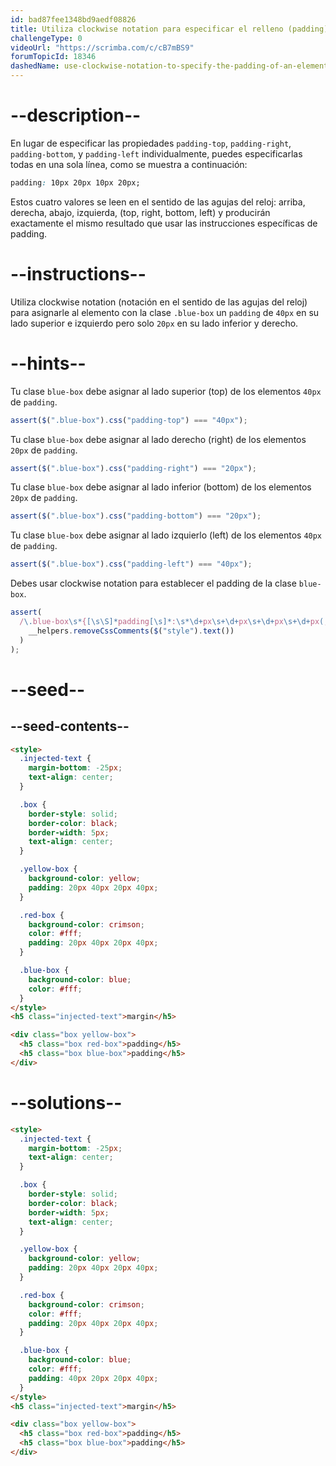 ```yaml
---
id: bad87fee1348bd9aedf08826
title: Utiliza clockwise notation para especificar el relleno (padding) de un elemento
challengeType: 0
videoUrl: "https://scrimba.com/c/cB7mBS9"
forumTopicId: 18346
dashedName: use-clockwise-notation-to-specify-the-padding-of-an-element
---
```


# --description--

En lugar de especificar las propiedades `padding-top`, `padding-right`, `padding-bottom`, y `padding-left` individualmente, puedes especificarlas todas en una sola línea, como se muestra a continuación:

```css
padding: 10px 20px 10px 20px;
```

Estos cuatro valores se leen en el sentido de las agujas del reloj: arriba, derecha, abajo, izquierda, (top, right, bottom, left) y producirán exactamente el mismo resultado que usar las instrucciones específicas de padding.

# --instructions--

Utiliza clockwise notation (notación en el sentido de las agujas del reloj) para asignarle al elemento con la clase `.blue-box` un `padding` de `40px` en su lado superior e izquierdo pero solo `20px` en su lado inferior y derecho.

# --hints--

Tu clase `blue-box` debe asignar al lado superior (top) de los elementos `40px` de `padding`.

```js
assert($(".blue-box").css("padding-top") === "40px");
```

Tu clase `blue-box` debe asignar al lado derecho (right) de los elementos `20px` de `padding`.

```js
assert($(".blue-box").css("padding-right") === "20px");
```

Tu clase `blue-box` debe asignar al lado inferior (bottom) de los elementos `20px` de `padding`.

```js
assert($(".blue-box").css("padding-bottom") === "20px");
```

Tu clase `blue-box` debe asignar al lado izquierlo (left) de los elementos `40px` de `padding`.

```js
assert($(".blue-box").css("padding-left") === "40px");
```

Debes usar clockwise notation para establecer el padding de la clase `blue-box`.

```js
assert(
  /\.blue-box\s*{[\s\S]*padding[\s]*:\s*\d+px\s+\d+px\s+\d+px\s+\d+px(;\s*[^}]+\s*}|;?\s*})/.test(
    __helpers.removeCssComments($("style").text())
  )
);
```

# --seed--

## --seed-contents--

```html
<style>
  .injected-text {
    margin-bottom: -25px;
    text-align: center;
  }

  .box {
    border-style: solid;
    border-color: black;
    border-width: 5px;
    text-align: center;
  }

  .yellow-box {
    background-color: yellow;
    padding: 20px 40px 20px 40px;
  }

  .red-box {
    background-color: crimson;
    color: #fff;
    padding: 20px 40px 20px 40px;
  }

  .blue-box {
    background-color: blue;
    color: #fff;
  }
</style>
<h5 class="injected-text">margin</h5>

<div class="box yellow-box">
  <h5 class="box red-box">padding</h5>
  <h5 class="box blue-box">padding</h5>
</div>
```

# --solutions--

```html
<style>
  .injected-text {
    margin-bottom: -25px;
    text-align: center;
  }

  .box {
    border-style: solid;
    border-color: black;
    border-width: 5px;
    text-align: center;
  }

  .yellow-box {
    background-color: yellow;
    padding: 20px 40px 20px 40px;
  }

  .red-box {
    background-color: crimson;
    color: #fff;
    padding: 20px 40px 20px 40px;
  }

  .blue-box {
    background-color: blue;
    color: #fff;
    padding: 40px 20px 20px 40px;
  }
</style>
<h5 class="injected-text">margin</h5>

<div class="box yellow-box">
  <h5 class="box red-box">padding</h5>
  <h5 class="box blue-box">padding</h5>
</div>
```
